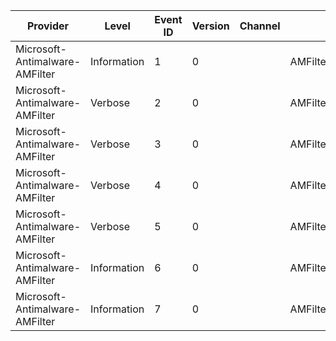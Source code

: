 Provider                        |  Level        |  Event ID  |  Version  |  Channel  |  Task                     |  Opcode  |  Keyword  |  Message
--------------------------------|---------------|------------|-----------|-----------|---------------------------|----------|-----------|---------
Microsoft-Antimalware-AMFilter  |  Information  |  1         |  0        |           |  AMFilter_CacheFlush      |          |           |
Microsoft-Antimalware-AMFilter  |  Verbose      |  2         |  0        |           |  AMFilter_CacheRemove     |          |           |
Microsoft-Antimalware-AMFilter  |  Verbose      |  3         |  0        |           |  AMFilter_CacheHit        |          |           |
Microsoft-Antimalware-AMFilter  |  Verbose      |  4         |  0        |           |  AMFilter_CacheMiss       |          |           |
Microsoft-Antimalware-AMFilter  |  Verbose      |  5         |  0        |           |  AMFilter_CacheAdd        |          |           |
Microsoft-Antimalware-AMFilter  |  Information  |  6         |  0        |           |  AMFilter_SeqReadFlag     |          |           |
Microsoft-Antimalware-AMFilter  |  Information  |  7         |  0        |           |  AMFilter_TrustedProcess  |          |           |